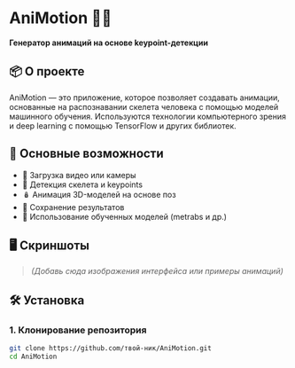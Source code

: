 # AniMotion 🎥🕺  
**Генератор анимаций на основе keypoint-детекции**

## 📦 О проекте

AniMotion — это приложение, которое позволяет создавать анимации, основанные на распознавании скелета человека с помощью моделей машинного обучения. Используются технологии компьютерного зрения и deep learning с помощью TensorFlow и других библиотек.

## 🚀 Основные возможности

- 📌 Загрузка видео или камеры
- 🧍 Детекция скелета и keypoints
- 🪆 Анимация 3D-моделей на основе поз
- 💾 Сохранение результатов
- 🧠 Использование обученных моделей (metrabs и др.)

## 🖥️ Скриншоты

> *(Добавь сюда изображения интерфейса или примеры анимаций)*

## 🛠️ Установка

### 1. Клонирование репозитория

```bash
git clone https://github.com/твой-ник/AniMotion.git
cd AniMotion
